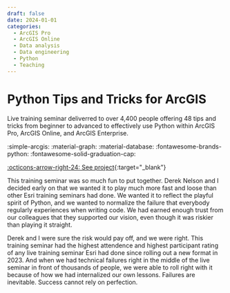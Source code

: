 ```yaml
---
draft: false 
date: 2024-01-01
categories:
  - ArcGIS Pro
  - ArcGIS Online
  - Data analysis
  - Data engineering
  - Python
  - Teaching
---
```


# Python Tips and Tricks for ArcGIS


Live training seminar deliverred to over 4,400 people offering 48 tips and tricks from beginner to advanced to effectively use Python within ArcGIS Pro, ArcGIS Online, and ArcGIS Enterprise.

:simple-arcgis:
:material-graph:
:material-database:
:fontawesome-brands-python:
:fontawesome-solid-graduation-cap:

[:octicons-arrow-right-24: See project](https://www.esri.com/training/catalog/6615b76b8667100028944b12/python-tips-and-tricks-for-arcgis/){:target="_blank"}

<!-- more -->

This training seminar was so much fun to put together. Derek Nelson and I decided early on that we wanted it to play much more fast and loose than other Esri training seminars had done. We wanted it to reflect the playful spirit of Python, and we wanted to normalize the failure that everybody regularly experiences when writing code. We had earned enough trust from our colleagues that they supported our vision, even though it was riskier than playing it straight. 

Derek and I were sure the risk would pay off, and we were right. This training seminar had the highest attendence and highest participant rating of any live training seminar Esri had done since rolling out a new format in 2023. And when we had technical failures right in the middle of the live seminar in front of thousands of people, we were able to roll right with it because of how we had internalized our own lessons. Failures are inevitable. Success cannot rely on perfection.